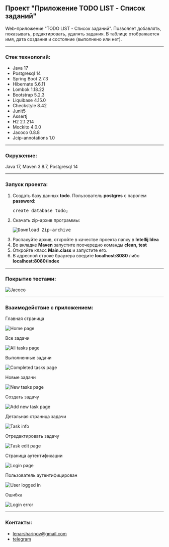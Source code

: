 ## Проект "Приложение TODO LIST - Список заданий"

Web-приложение "TODO LIST - Список заданий".
Позволяет добавлять, показывать, редактировать, удалять задания.
В таблице отображается имя, дата создания и состояние (выполнено или нет).

____________________________________________
<h3>Стек технологий:</h3>
<ul>
    <li>Java 17</li>
    <li>Postgresql 14</li>
    <li>Spring Boot 2.7.3</li>
    <li>Hibernate 5.6.11</li>
    <li>Lombok 1.18.22</li>
    <li>Bootstrap 5.2.3</li>
    <li>Liquibase 4.15.0</li>
    <li>Checkstyle 8.42</li>
    <li>Junit5</li>
    <li>Assertj</li>
    <li>H2 2.1.214</li> 
    <li>Mockito 4.0.0</li> 
    <li>Jacoco 0.8.8</li> 
    <li>Jcip-annotations 1.0</li>
</ul>

____________________________________________
<h3>Окружение:</h3>
Java 17, Maven 3.8.7, Postgresql 14

____________________________________________
<h3>Запуск проекта:</h3>
<ol>
    <li>Создать базу данных <b>todo</b>. Пользователь <b>postgres</b> c паролем <b>password</b>:</li>
    <pre>create database todo;</pre>
    <li>Скачать zip-архив программы:</li>
    <pre><img src="/src/main/resources/static/img/readme/screenshots/zip_archive_git.png" title="Download Zip-archive"/></pre>
    <li>Распакуйте архив, откройте в качестве проекта папку в <b>Intellij Idea</b></li>
    <li>Во вкладке <b>Maven</b> запустите поочередно команды <b>clean, test</b></li>
    <li>Откройте класс <b>Main.class</b> и запустите его.</li>
    <li>В адресной строке браузера введите <b>localhost:8080</b> либо <b>localhost:8080/index</b></li>
</ol>

____________________________________________
<h3>Покрытие тестами:</h3>
<img src="/src/main/resources/static/img/readme/screenshots/jacoco.png" title="Jacoco"/>

____________________________________________
<h3>Взаимодействие с приложением:</h3>
<p>Главная страница</p>
<img src="/src/main/resources/static/img/readme/screenshots/home.png" title="Home page"/>
<br>
<p>Все задачи</p>
<img src="/src/main/resources/static/img/readme/screenshots/all_tasks.png" title="All tasks page"/>
<br>
<p>Выполненные задачи</p>
<img src="/src/main/resources/static/img/readme/screenshots/completed_tasks.png" title="Completed tasks page"/>
<br>
<p>Новые задачи</p>
<img src="/src/main/resources/static/img/readme/screenshots/new_tasks.png" title="New tasks page"/>
<br>
<p>Создать задачу</p>
<img src="/src/main/resources/static/img/readme/screenshots/add_task.png" title="Add new task page"/>
<br>
<p>Детальная страница задачи</p>
<img src="/src/main/resources/static/img/readme/screenshots/task_detailed_info.png" title="Task info"/>
<br>
<p>Отредактировать задачу</p>
<img src="/src/main/resources/static/img/readme/screenshots/task_edit.png" title="Task edit page"/>
<br>
<p>Страница аутентификации</p>
<img src="/src/main/resources/static/img/readme/screenshots/login_page.png" title="Login page"/>
<br>
<p>Пользователь аутентифицирован</p>
<img src="/src/main/resources/static/img/readme/screenshots/loggedin.png" title="User logged in"/>
<br>
<p>Ошибка</p>
<img src="/src/main/resources/static/img/readme/screenshots/login_error.png" title="Login error"/>
<br>

____________________________________________
<h3>Контакты:</h3>
<ul>
    <li><a href="mailto:lenarsharipov@gmail.com">lenarsharipov@gmail.com</a></li>
    <li><a href="https://t.me/LenarSharipov">telegram</a></li>
</ul>